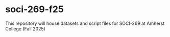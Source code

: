 # soci-269-f25
This repository will house datasets and script files for SOCI-269 at Amherst College (Fall 2025)
